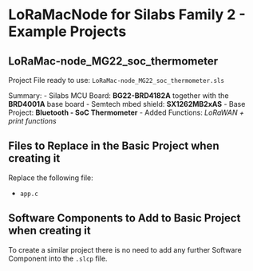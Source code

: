 
# LoRaMacNode for Silabs Family 2 - Example Projects

## LoRaMac-node_MG22_soc_thermometer

Project File ready to use: `LoRaMac-node_MG22_soc_thermometer.sls`

Summary:
	-	Silabs MCU Board: **BG22-BRD4182A** together with the **BRD4001A** base board
	-	Semtech mbed shield: **SX1262MB2xAS**
	-	Base Project: **Bluetooth - SoC Thermometer**
	-	Added Functions: *LoRaWAN + print functions*

## Files to Replace in the Basic Project when creating it

Replace the following file:
-	`app.c`

## Software Components to Add to Basic Project when creating it

To create a similar project there is no need to add any further Software Component into the `.slcp` file.
